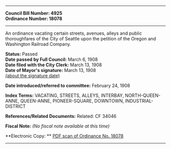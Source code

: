* * * * *  
  
**Council Bill Number: [](#h0)[](#h2)4925**   
**Ordinance Number: 18078**  
  
* * * * *  
  
An ordinance vacating certain streets, avenues, alleys and public thoroughfares of the City of Seattle upon the petition of the Oregon and Washington Railroad Company.  
  
**Status:** Passed   
**Date passed by Full Council:** March 6, 1908   
**Date filed with the City Clerk:** March 13, 1908   
**Date of Mayor's signature:** March 13, 1908   
[(about the signature date)](/~public/approvaldate.htm)   
  
  
**Date introduced/referred to committee:** February 24, 1908   
  
**Index Terms:** VACATING, STREETS, ALLEYS, INTERBAY, NORTH-QUEEN-ANNE, QUEEN-ANNE, PIONEER-SQUARE, DOWNTOWN, INDUSTRIAL-DISTRICT  
  
**References/Related Documents:** Related: CF 34046  
  
**Fiscal Note:** *(No fiscal note available at this time)*  
  
**Electronic Copy: ** [PDF scan of Ordinance No. 18078](/~archives/Ordinances/Ord_18078.pdf)  
  
* * * * *  
